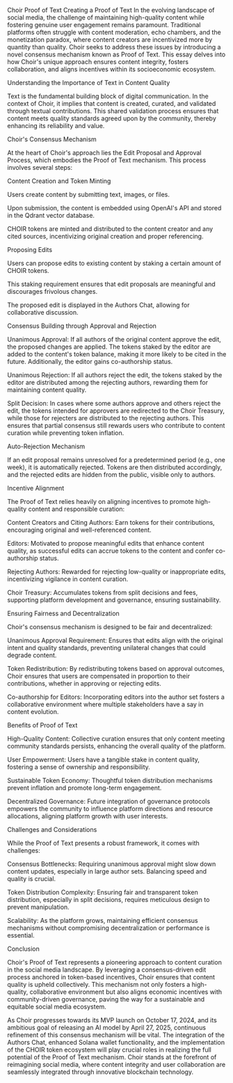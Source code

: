 Choir Proof of Text
Creating a Proof of Text
In the evolving landscape of social media, the challenge of maintaining high-quality content while fostering genuine user engagement remains paramount. Traditional platforms often struggle with content moderation, echo chambers, and the monetization paradox, where content creators are incentivized more by quantity than quality. Choir seeks to address these issues by introducing a novel consensus mechanism known as Proof of Text. This essay delves into how Choir's unique approach ensures content integrity, fosters collaboration, and aligns incentives within its socioeconomic ecosystem.

Understanding the Importance of Text in Content Quality

Text is the fundamental building block of digital communication. In the context of Choir, it implies that content is created, curated, and validated through textual contributions. This shared validation process ensures that content meets quality standards agreed upon by the community, thereby enhancing its reliability and value.

Choir's Consensus Mechanism

At the heart of Choir's approach lies the Edit Proposal and Approval Process, which embodies the Proof of Text mechanism. This process involves several steps:

Content Creation and Token Minting

Users create content by submitting text, images, or files.

Upon submission, the content is embedded using OpenAI's API and stored in the Qdrant vector database.

CHOIR tokens are minted and distributed to the content creator and any cited sources, incentivizing original creation and proper referencing.

Proposing Edits

Users can propose edits to existing content by staking a certain amount of CHOIR tokens.

This staking requirement ensures that edit proposals are meaningful and discourages frivolous changes.

The proposed edit is displayed in the Authors Chat, allowing for collaborative discussion.

Consensus Building through Approval and Rejection

Unanimous Approval: If all authors of the original content approve the edit, the proposed changes are applied. The tokens staked by the editor are added to the content's token balance, making it more likely to be cited in the future. Additionally, the editor gains co-authorship status.

Unanimous Rejection: If all authors reject the edit, the tokens staked by the editor are distributed among the rejecting authors, rewarding them for maintaining content quality.

Split Decision: In cases where some authors approve and others reject the edit, the tokens intended for approvers are redirected to the Choir Treasury, while those for rejecters are distributed to the rejecting authors. This ensures that partial consensus still rewards users who contribute to content curation while preventing token inflation.

Auto-Rejection Mechanism

If an edit proposal remains unresolved for a predetermined period (e.g., one week), it is automatically rejected. Tokens are then distributed accordingly, and the rejected edits are hidden from the public, visible only to authors.

Incentive Alignment

The Proof of Text relies heavily on aligning incentives to promote high-quality content and responsible curation:

Content Creators and Citing Authors: Earn tokens for their contributions, encouraging original and well-referenced content.

Editors: Motivated to propose meaningful edits that enhance content quality, as successful edits can accrue tokens to the content and confer co-authorship status.

Rejecting Authors: Rewarded for rejecting low-quality or inappropriate edits, incentivizing vigilance in content curation.

Choir Treasury: Accumulates tokens from split decisions and fees, supporting platform development and governance, ensuring sustainability.

Ensuring Fairness and Decentralization

Choir's consensus mechanism is designed to be fair and decentralized:

Unanimous Approval Requirement: Ensures that edits align with the original intent and quality standards, preventing unilateral changes that could degrade content.

Token Redistribution: By redistributing tokens based on approval outcomes, Choir ensures that users are compensated in proportion to their contributions, whether in approving or rejecting edits.

Co-authorship for Editors: Incorporating editors into the author set fosters a collaborative environment where multiple stakeholders have a say in content evolution.

Benefits of Proof of Text

High-Quality Content: Collective curation ensures that only content meeting community standards persists, enhancing the overall quality of the platform.

User Empowerment: Users have a tangible stake in content quality, fostering a sense of ownership and responsibility.

Sustainable Token Economy: Thoughtful token distribution mechanisms prevent inflation and promote long-term engagement.

Decentralized Governance: Future integration of governance protocols empowers the community to influence platform directions and resource allocations, aligning platform growth with user interests.

Challenges and Considerations

While the Proof of Text presents a robust framework, it comes with challenges:

Consensus Bottlenecks: Requiring unanimous approval might slow down content updates, especially in large author sets. Balancing speed and quality is crucial.

Token Distribution Complexity: Ensuring fair and transparent token distribution, especially in split decisions, requires meticulous design to prevent manipulation.

Scalability: As the platform grows, maintaining efficient consensus mechanisms without compromising decentralization or performance is essential.

Conclusion

Choir's Proof of Text represents a pioneering approach to content curation in the social media landscape. By leveraging a consensus-driven edit process anchored in token-based incentives, Choir ensures that content quality is upheld collectively. This mechanism not only fosters a high-quality, collaborative environment but also aligns economic incentives with community-driven governance, paving the way for a sustainable and equitable social media ecosystem.

As Choir progresses towards its MVP launch on October 17, 2024, and its ambitious goal of releasing an AI model by April 27, 2025, continuous refinement of this consensus mechanism will be vital. The integration of the Authors Chat, enhanced Solana wallet functionality, and the implementation of the CHOIR token ecosystem will play crucial roles in realizing the full potential of the Proof of Text mechanism. Choir stands at the forefront of reimagining social media, where content integrity and user collaboration are seamlessly integrated through innovative blockchain technology.
